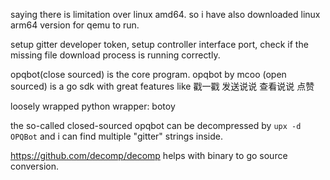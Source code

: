 saying there is limitation over linux amd64. so i have also downloaded linux arm64 version for qemu to run.

setup gitter developer token, setup controller interface port, check if the missing file download process is running correctly.

opqbot(close sourced) is the core program. opqbot by mcoo (open sourced) is a go sdk with great features like 戳一戳 发送说说 查看说说 点赞

loosely wrapped python wrapper: botoy

the so-called closed-sourced opqbot can be decompressed by `upx -d OPQBot` and i can find multiple "gitter" strings inside.

https://github.com/decomp/decomp helps with binary to go source conversion.
